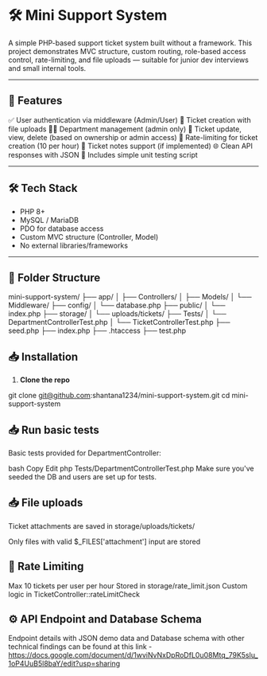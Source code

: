 # 🛠️ Mini Support System

A simple PHP-based support ticket system built without a framework. This project demonstrates MVC structure, custom routing, role-based access control, rate-limiting, and file uploads — suitable for junior dev interviews and small internal tools.

---

## 🚀 Features

 ✅ User authentication via middleware (Admin/User)
 🧾 Ticket creation with file uploads
 🧑‍💼 Department management (admin only)
 📌 Ticket update, view, delete (based on ownership or admin access)
 🧃 Rate-limiting for ticket creation (10 per hour)
 📂 Ticket notes support (if implemented)
 🌐 Clean API responses with JSON
 🧪 Includes simple unit testing script

---

## 🛠️ Tech Stack

- PHP 8+
- MySQL / MariaDB
- PDO for database access
- Custom MVC structure (Controller, Model)
- No external libraries/frameworks

---

## 🧩 Folder Structure

mini-support-system/
├── app/
│ ├── Controllers/
│ ├── Models/
│ └── Middleware/
├── config/
│ └── database.php
├── public/
│ └── index.php
├── storage/
│ └── uploads/tickets/
├── Tests/
│ └── DepartmentControllerTest.php
│ └── TicketControllerTest.php
├── seed.php
├── index.php
├── .htaccess
├── test.php

## 📥 Installation

1. **Clone the repo**

git clone git@github.com:shantana1234/mini-support-system.git
cd mini-support-system

## 📥 Run basic tests
Basic tests provided for DepartmentController:

bash
Copy
Edit
php Tests/DepartmentControllerTest.php
Make sure you've seeded the DB and users are set up for tests.

## 📥 File uploads
Ticket attachments are saved in storage/uploads/tickets/

Only files with valid $_FILES['attachment'] input are stored

## 📌 Rate Limiting

Max 10 tickets per user per hour
Stored in storage/rate_limit.json
Custom logic in TicketController::rateLimitCheck

## ⚙️ API Endpoint and Database Schema

Endpoint details with JSON demo data and Database schema with other technical findings can be found at this link - 
https://docs.google.com/document/d/1wviNvNxDpRoDfL0u08Mtq_79K5slu_1oP4UuB5l8baY/edit?usp=sharing




